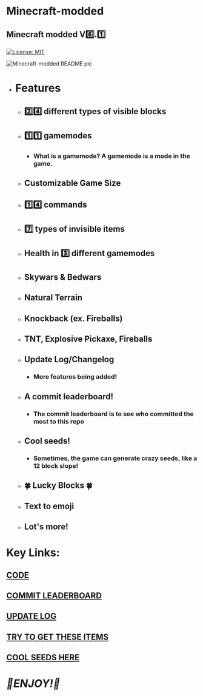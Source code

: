 # Minecraft-modded
 ## Minecraft modded V6️⃣.1️⃣

 [![License: MIT](https://img.shields.io/badge/License-MIT-green.svg)](https://opensource.org/licenses/MIT)

 ![Minecraft-modded README pic](https://github.com/Wax01-Wax01/Minecraft-modded/assets/171621651/ef494bae-e059-4b93-a7c8-7c867c165c86)

- # Features
  - ## 2️⃣4️⃣ different types of visible blocks
  - ## 1️⃣1️⃣ gamemodes
    - ### What is a gamemode? A gamemode is a mode in the game.
  - ## Customizable Game Size
  - ## 1️⃣4️⃣ commands
  - ## 7️⃣ types of invisible items
  - ## Health in 3️⃣ different gamemodes
  - ## Skywars & Bedwars
  - ## Natural Terrain
  - ## Knockback (ex. Fireballs)
  - ## TNT, Explosive Pickaxe, Fireballs
  - ## Update Log/Changelog
    - ### More features being added!
  - ## A commit leaderboard!
    - ### The commit leaderboard is to see who committed the most to this repo
  - ## Cool seeds!
    - ### Sometimes, the game can generate crazy seeds, like a 12 block slope!
  - ## 🍀 Lucky Blocks 🍀
  - ## Text to emoji
  - ## Lot's more!

# Key Links:
## [CODE](https://github.com/Wax01-Wax01/Minecraft-modded/blob/main/Minecraft2.py)
## [COMMIT LEADERBOARD](https://github.com/Wax01-Wax01/Minecraft-modded/blob/main/README-commitLeaderboard.md)
## [UPDATE LOG](https://github.com/Wax01-Wax01/Minecraft-modded/blob/main/README-updateLog.md)
## [TRY TO GET THESE ITEMS](https://github.com/Wax01-Wax01/Minecraft-modded/blob/main/README-hardestItemsToObtain.md)
## [COOL SEEDS HERE](https://github.com/Wax01-Wax01/Minecraft-modded/tree/main/Cool%20Seeds)

# *💎ENJOY!🙂*
